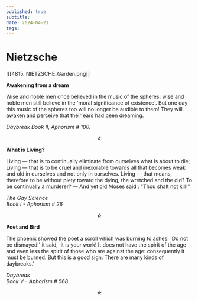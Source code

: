 ```yaml
---
published: true
subtitle:
date: 2024-04-21
tags: 
---
```


# Nietzsche
![[4815. NIETZSCHE_Garden.png]]

**Awakening from a dream**

Wise and noble men once believed in the music of the spheres: wise and noble men still believe in the 'moral significance of existence'. But one day this music of the spheres too will no longer be audible to them! They will awaken and perceive that their ears had been dreaming.

*Daybreak 
Book II, Aphorism # 100.*

<center>☆</center>

**What is Living?**

Living — that is to continually eliminate from ourselves what is about to die; Living — that is to be cruel and inexorable towards all that becomes weak and old in ourselves and not only in ourselves. Living — that means, therefore to be without piety toward the dying, the wretched and the old? To be continually a murderer? — And yet old Moses said : "Thou shalt not kill!"

*The Gay Science  
Book I - Aphorism # 26*

<center>☆</center>

**Poet and Bird**

The phoenix showed the poet a scroll which was burning to ashes. 'Do not be dismayed!' it said, 'it is your work! It does not have the spirit of the age and even less the spirit of those who are against the age: consequently it must be burned. But this is a good sign. There are many kinds of daybreaks.'

*Daybreak  
Book V - Aphorism # 568*

<center>☆</center>